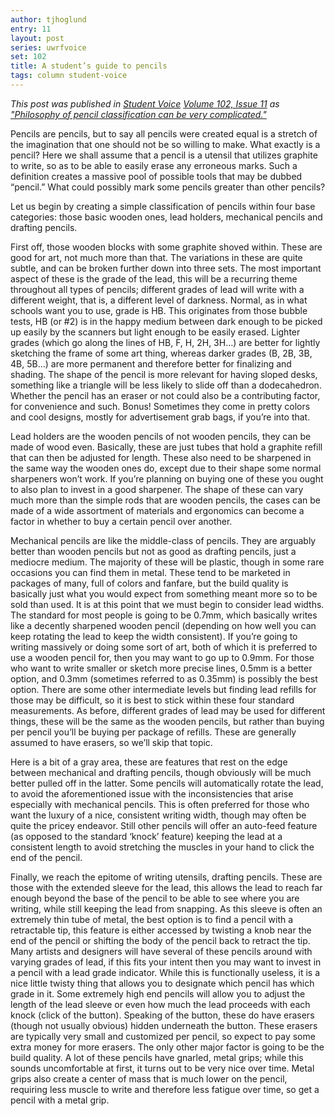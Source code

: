 ```yaml
---
author: tjhoglund
entry: 11
layout: post
series: uwrfvoice
set: 102
title: A student’s guide to pencils
tags: column student-voice
---
```


*This post was published in [Student Voice](http://uwrfvoice.com) [Volume 102,
Issue 11](http://uwrfvoice.com/pdf/151204studentvoice.pdf) as ["Philosophy of
pencil classification can be very
complicated."](http://uwrfvoice.com/etcetera/15411)*

Pencils are pencils, but to say all pencils were created equal is a stretch of
the imagination that one should not be so willing to make. What exactly is a
pencil? Here we shall assume that a pencil is a utensil that utilizes graphite
to write, so as to be able to easily erase any erroneous marks. Such a
definition creates a massive pool of possible tools that may be dubbed “pencil.”
What could possibly mark some pencils greater than other pencils?

Let us begin by creating a simple classification of pencils within four base
categories: those basic wooden ones, lead holders, mechanical pencils and
drafting pencils.

First off, those wooden blocks with some graphite shoved within. These are good
for art, not much more than that. The variations in these are quite subtle, and
can be broken further down into three sets. The most important aspect of these
is the grade of the lead, this will be a recurring theme throughout all types of
pencils; different grades of lead will write with a different weight, that is, a
different level of darkness. Normal, as in what schools want you to use, grade
is HB. This originates from those bubble tests, HB (or #2) is in the happy
medium between dark enough to be picked up easily by the scanners but light
enough to be easily erased. Lighter grades (which go along the lines of HB, F,
H, 2H, 3H…) are better for lightly sketching the frame of some art thing,
whereas darker grades (B, 2B, 3B, 4B, 5B…) are more permanent and therefore
better for finalizing and shading. The shape of the pencil is more relevant for
having sloped desks, something like a triangle will be less likely to slide off
than a dodecahedron. Whether the pencil has an eraser or not could also be a
contributing factor, for convenience and such. Bonus! Sometimes they come in
pretty colors and cool designs, mostly for advertisement grab bags, if you’re
into that.

Lead holders are the wooden pencils of not wooden pencils, they can be made of
wood even. Basically, these are just tubes that hold a graphite refill that can
then be adjusted for length. These also need to be sharpened in the same way the
wooden ones do, except due to their shape some normal sharpeners won’t work. If
you’re planning on buying one of these you ought to also plan to invest in a
good sharpener. The shape of these can vary much more than the simple rods that
are wooden pencils, the cases can be made of a wide assortment of materials and
ergonomics can become a factor in whether to buy a certain pencil over another.

Mechanical pencils are like the middle-class of pencils. They are arguably
better than wooden pencils but not as good as drafting pencils, just a mediocre
medium. The majority of these will be plastic, though in some rare occasions you
can find them in metal. These tend to be marketed in packages of many, full of
colors and fanfare, but the build quality is basically just what you would
expect from something meant more so to be sold than used. It is at this point
that we must begin to consider lead widths. The standard for most people is
going to be 0.7mm, which basically writes like a decently sharpened wooden
pencil (depending on how well you can keep rotating the lead to keep the width
consistent). If you’re going to writing massively or doing some sort of art,
both of which it is preferred to use a wooden pencil for, then you may want to
go up to 0.9mm. For those who want to write smaller or sketch more precise
lines, 0.5mm is a better option, and 0.3mm (sometimes referred to as 0.35mm) is
possibly the best option. There are some other intermediate levels but finding
lead refills for those may be difficult, so it is best to stick within these
four standard measurements. As before, different grades of lead may be used for
different things, these will be the same as the wooden pencils, but rather than
buying per pencil you’ll be buying per package of refills. These are generally
assumed to have erasers, so we’ll skip that topic.

Here is a bit of a gray area, these are features that rest on the edge between
mechanical and drafting pencils, though obviously will be much better pulled off
in the latter. Some pencils will automatically rotate the lead, to avoid the
aforementioned issue with the inconsistencies that arise especially with
mechanical pencils. This is often preferred for those who want the luxury of a
nice, consistent writing width, though may often be quite the pricey endeavor.
Still other pencils will offer an auto-feed feature (as opposed to the standard
‘knock’ feature) keeping the lead at a consistent length to avoid stretching the
muscles in your hand to click the end of the pencil.

Finally, we reach the epitome of writing utensils, drafting pencils. These are
those with the extended sleeve for the lead, this allows the lead to reach far
enough beyond the base of the pencil to be able to see where you are writing,
while still keeping the lead from snapping. As this sleeve is often an extremely
thin tube of metal, the best option is to find a pencil with a retractable tip,
this feature is either accessed by twisting a knob near the end of the pencil or
shifting the body of the pencil back to retract the tip. Many artists and
designers will have several of these pencils around with varying grades of lead,
if this fits your intent then you may want to invest in a pencil with a lead
grade indicator. While this is functionally useless, it is a nice little twisty
thing that allows you to designate which pencil has which grade in it. Some
extremely high end pencils will allow you to adjust the length of the lead
sleeve or even how much the lead proceeds with each knock (click of the button).
Speaking of the button, these do have erasers (though not usually obvious)
hidden underneath the button. These erasers are typically very small and
customized per pencil, so expect to pay some extra money for more erasers. The
only other major factor is going to be the build quality. A lot of these pencils
have gnarled, metal grips; while this sounds uncomfortable at first, it turns
out to be very nice over time. Metal grips also create a center of mass that is
much lower on the pencil, requiring less muscle to write and therefore less
fatigue over time, so get a pencil with a metal grip.
